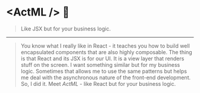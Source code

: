 # &lt;ActML /> :rocket: <!-- omit in toc -->

> Like JSX but for your business logic.

---

> You know what I really like in React - it teaches you how to build well encapsulated components that are also highly composable. The thing is that React and its JSX is for our UI. It is a view layer that renders stuff on the screen. I want something similar but for my business logic. Sometimes that allows me to use the same patterns but helps me deal with the asynchronous nature of the front-end development. So, I did it. Meet *ActML* - like React but for your business logic. 